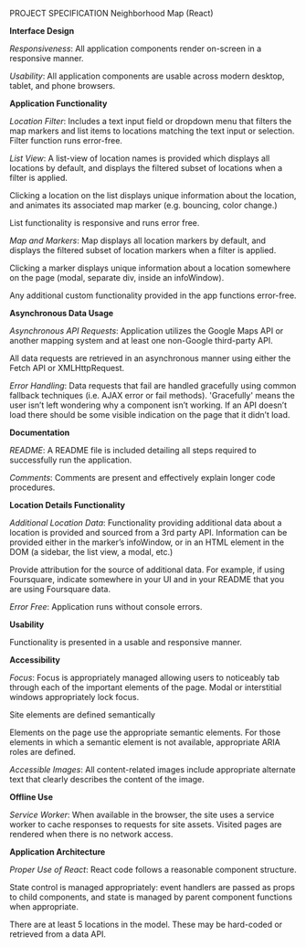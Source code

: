 
PROJECT SPECIFICATION
Neighborhood Map (React)

   **Interface Design**

*Responsiveness*:
All application components render on-screen in a responsive manner.

*Usability*:
All application components are usable across modern desktop, tablet, and phone browsers.

   **Application Functionality**

*Location Filter*:
Includes a text input field or dropdown menu that filters the map markers and list items to locations matching the text input or selection. Filter function runs error-free.

*List View*:
A list-view of location names is provided which displays all locations by default, and displays the filtered subset of locations when a filter is applied.

Clicking a location on the list displays unique information about the location, and animates its associated map marker (e.g. bouncing, color change.)

List functionality is responsive and runs error free.

*Map and Markers*:
Map displays all location markers by default, and displays the filtered subset of location markers when a filter is applied.

Clicking a marker displays unique information about a location somewhere on the page (modal, separate div, inside an infoWindow).

Any additional custom functionality provided in the app functions error-free.

   **Asynchronous Data Usage**

*Asynchronous API Requests*:
Application utilizes the Google Maps API or another mapping system and at least one non-Google third-party API. 

All data requests are retrieved in an asynchronous manner using either the Fetch API or XMLHttpRequest.

*Error Handling*:
Data requests that fail are handled gracefully using common fallback techniques (i.e. AJAX error or fail methods). 'Gracefully' means the user isn’t left wondering why a component isn’t working. If an API doesn’t load there should be some visible indication on the page that it didn’t load.

   **Documentation**

*README*:
A README file is included detailing all steps required to successfully run the application.

*Comments*:
Comments are present and effectively explain longer code procedures.

   **Location Details Functionality**

*Additional Location Data*:
Functionality providing additional data about a location is provided and sourced from a 3rd party API. Information can be provided either in the marker’s infoWindow, or in an HTML element in the DOM (a sidebar, the list view, a modal, etc.)

Provide attribution for the source of additional data. For example, if using Foursquare, indicate somewhere in your UI and in your README that you are using Foursquare data.

*Error Free*:
Application runs without console errors.

   **Usability**

Functionality is presented in a usable and responsive manner.

   **Accessibility**

*Focus*:
Focus is appropriately managed allowing users to noticeably tab through each of the important elements of the page. Modal or interstitial windows appropriately lock focus.

Site elements are defined semantically

Elements on the page use the appropriate semantic elements. For those elements in which a semantic element is not available, appropriate ARIA roles are defined.

*Accessible Images*:
All content-related images include appropriate alternate text that clearly describes the content of the image.

   **Offline Use**

*Service Worker*:
When available in the browser, the site uses a service worker to cache responses to requests for site assets. Visited pages are rendered when there is no network access.

   **Application Architecture**

*Proper Use of React*:
React code follows a reasonable component structure.

State control is managed appropriately: event handlers are passed as props to child components, and state is managed by parent component functions when appropriate.

There are at least 5 locations in the model. These may be hard-coded or retrieved from a data API.
